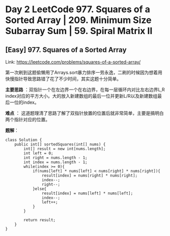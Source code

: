 # Day 2 LeetCode 977. Squares of a Sorted Array | 209. Minimum Size Subarray Sum | 59. Spiral Matrix II
## [Easy] 977. Squares of a Sorted Array
Link: https://leetcode.com/problems/squares-of-a-sorted-array/

第一次刷到这题偷懒用了Arrays.sort暴力排序一劳永逸，二刷的时候因为想着用快慢指针导致思路错了花了不少时间，其实这题十分简单。

**主要思路** ：双指针一个在左边界一个在右边界，在每一层循环内对比左右边界L,R index对应的平方大小。大的放入新建数组的最后一位并更新L/R以及新建数组最后一位的index。

**难点** ： 这道题理清了思路了解了双指针放置的位置后就非常简单，主要是搞明白两个指针对应的位置。

**题解**：
```
class Solution {
    public int[] sortedSquares(int[] nums) {
        int[] result = new int[nums.length];
        int left = 0;
        int right = nums.length - 1;
        int index = nums.length - 1;
        while(index >= 0){
            if(nums[left] * nums[left] < nums[right] * nums[right]){
                result[index] = nums[right] * nums[right];
                index--;
                right--;
            }else{
                result[index] = nums[left] * nums[left];
                index--;
                left++;
            }
        }
        
        return result;
    }
}
```



